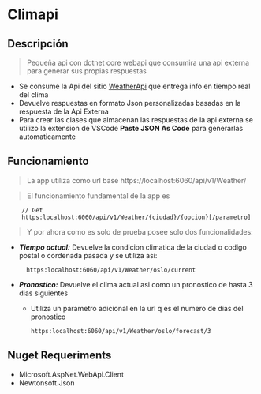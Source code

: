 # Climapi

## Descripción
> Pequeña api con dotnet core  webapi que consumira una api externa para generar sus propias respuestas

* Se consume la Api del sitio [WeatherApi](https://www.weatherapi.com) que entrega info en tiempo real del clima
* Devuelve respuestas en formato Json personalizadas basadas en la respuesta de la Api Externa
* Para crear las clases que almacenan las respuestas de la api externa se utilizo la extension de VSCode **Paste JSON As Code** para generarlas automaticamente
## Funcionamiento

> La app utiliza como url base https://localhost:6060/api/v1/Weather/ 

> El funcionamiento fundamental de la app es 

        // Get 
        https:localhost:6060/api/v1/Weather/{ciudad}/{opcion}[/parametro]

> Y por ahora como es solo de prueba posee solo dos funcionalidades:
- ***Tiempo actual:*** Devuelve la condicion climatica de la ciudad o codigo postal o cordenada pasada y se utiliza asi:

        https:localhost:6060/api/v1/Weather/oslo/current
- ***Pronostico:*** Devuelve el clima actual asi como un pronostico de hasta 3 dias siguientes
  - Utiliza un parametro adicional en la url q es el numero de dias del pronostico      

        https:localhost:6060/api/v1/Weather/oslo/forecast/3


## Nuget Requeriments
- Microsoft.AspNet.WebApi.Client
- Newtonsoft.Json
